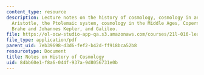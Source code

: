 ```yaml
---
content_type: resource
description: Lecture notes on the history of cosmology, cosmology in ancient Greece,
  Aristotle, the Ptolemaic system, cosmology in the Middle Ages, Copernicus, Tycho
  Brahe and Johannes Kepler, and Galileo.
file: https://ol-ocw-studio-app-qa.s3.amazonaws.com/courses/21l-016-learning-from-the-past-drama-science-performance-spring-2009/84bb60e1f8a6044f937a9d8056731e0b_MIT21L_016s09_read01_baker_astronomy.pdf
file_type: application/pdf
parent_uid: 7eb39698-d3d6-fef2-b42d-ff918bca52b8
resourcetype: Document
title: Notes on History of Cosmology
uid: 84bb60e1-f8a6-044f-937a-9d8056731e0b
---
```

